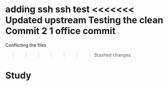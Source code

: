 adding ssh
ssh test
<<<<<<< Updated upstream
Testing the clean
Commit 2
1 office commit
=======
Conflicting the files
>>>>>>> Stashed changes
# Study
